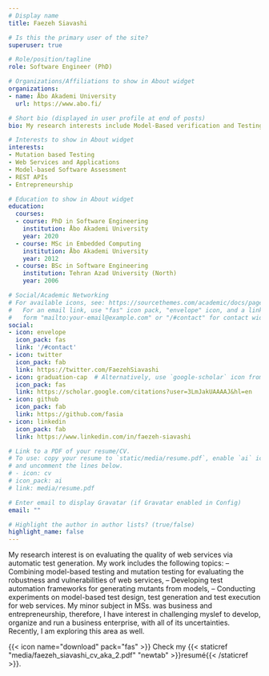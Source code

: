 ```yaml
---
# Display name
title: Faezeh Siavashi

# Is this the primary user of the site?
superuser: true

# Role/position/tagline
role: Software Engineer (PhD)

# Organizations/Affiliations to show in About widget
organizations:
- name: Åbo Akademi University
  url: https://www.abo.fi/

# Short bio (displayed in user profile at end of posts)
bio: My research interests include Model-Based verification and Testing, Mutation Testing and Web Technologies.

# Interests to show in About widget
interests:
- Mutation based Testing
- Web Services and Applications
- Model-based Software Assessment
- REST APIs
- Entrepreneurship

# Education to show in About widget
education:
  courses:
  - course: PhD in Software Engineering
    institution: Åbo Akademi University
    year: 2020
  - course: MSc in Embedded Computing
    institution: Åbo Akademi University
    year: 2012
  - course: BSc in Software Engineering
    institution: Tehran Azad University (North) 
    year: 2006

# Social/Academic Networking
# For available icons, see: https://sourcethemes.com/academic/docs/page-builder/#icons
#   For an email link, use "fas" icon pack, "envelope" icon, and a link in the
#   form "mailto:your-email@example.com" or "/#contact" for contact widget.
social:
- icon: envelope
  icon_pack: fas
  link: '/#contact'
- icon: twitter
  icon_pack: fab
  link: https://twitter.com/FaezehSiavashi
- icon: graduation-cap  # Alternatively, use `google-scholar` icon from `ai` icon pack
  icon_pack: fas
  link: https://scholar.google.com/citations?user=3LmJakUAAAAJ&hl=en
- icon: github
  icon_pack: fab
  link: https://github.com/fasia
- icon: linkedin
  icon_pack: fab
  link: https://www.linkedin.com/in/faezeh-siavashi

# Link to a PDF of your resume/CV.
# To use: copy your resume to `static/media/resume.pdf`, enable `ai` icons in `params.toml`, 
# and uncomment the lines below.
# - icon: cv
# icon_pack: ai
# link: media/resume.pdf

# Enter email to display Gravatar (if Gravatar enabled in Config)
email: ""

# Highlight the author in author lists? (true/false)
highlight_name: false
---
```


My research interest is on evaluating the quality of web services via automatic test generation. My work includes the following topics:
– Combining model-based testing and mutation testing for evaluating the robustness and vulnerabilities of web services,
– Developing test automation frameworks for generating mutants from models,
– Conducting experiments on model-based test design, test generation and test execution for web services.
My minor subject in MSs. was business and entrepreneurship, therefore, I have interest in challenging myslef to develop, organize and run a business enterprise, with all of its uncertainties. Recently, I am exploring this area as well.  


{{< icon name="download" pack="fas" >}} Check my {{< staticref "media/faezeh_siavashi_cv_aka_2.pdf" "newtab" >}}resumé{{< /staticref >}}.
